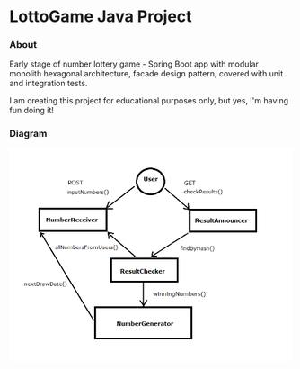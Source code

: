 # LottoGame Java Project

### About

Early stage of number lottery game - Spring Boot app with modular monolith hexagonal architecture, facade design pattern, covered with unit and integration tests.

I am creating this project for educational purposes only, but yes, I'm having fun doing it!

### Diagram

![Lotto](https://github.com/Dirtyloop/lotto/blob/master/diagram.png)
